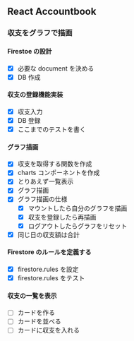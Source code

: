 ## React Accountbook

### 収支をグラフで描画

#### Firestoe の設計

- [x] 必要な document を決める
- [x] DB 作成

#### 収支の登録機能実装

- [x] 収支入力
- [x] DB 登録
- [x] ここまでのテストを書く

#### グラフ描画

- [x] 収支を取得する関数を作成
- [x] charts コンポーネントを作成
- [x] とりあえず一覧表示
- [x] グラフ描画
- [x] グラフ描画の仕様
  - [x] マウントしたら自分のグラフを描画
  - [x] 収支を登録したら再描画
  - [x] ログアウトしたらグラフをリセット
- [x] 同じ日の収支額は合計

#### Firestore のルールを定義する

- [x] firestore.rules を設定
- [x] firestore.rules をテスト

#### 収支の一覧を表示

- [ ] カードを作る
- [ ] カードを並べる
- [ ] カードに収支を入れる

